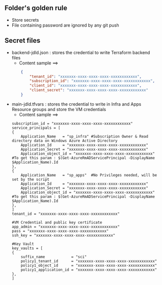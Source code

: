Folder's golden rule
------------
-	Store secrets
-	File containing password are ignored by any git push


Secret files
------------
-	backend-jdld.json : stores the credential to write Terraform backend files
    - Content sample ==>
    ```json
        {
            "tenant_id": "xxxxxxx-xxxx-xxxx-xxxx-xxxxxxxxxxxx",
            "subscription_id": "xxxxxxx-xxxx-xxxx-xxxx-xxxxxxxxxxxx",
            "client_id": "xxxxxxx-xxxx-xxxx-xxxx-xxxxxxxxxxxx",
            "client_secret": "xxxxxxx-xxxx-xxxx-xxxx-xxxxxxxxxxxx"
        }
    ```
-	main-jdld.tfvars : stores the credential to write in Infra and Apps Resource groups and store the VM credentials
    - Content sample ==>
    ```hcl
    subscription_id = "xxxxxxx-xxxx-xxxx-xxxx-xxxxxxxxxxxx"
    service_principals = [
    {
        Application_Name   = "sp_infra" #Subscription Owner & Read directory data on Windows Azure Active Directory
        Application_Id     = "xxxxxxx-xxxx-xxxx-xxxx-xxxxxxxxxxxx"
        Application_Secret = "xxxxxxx-xxxx-xxxx-xxxx-xxxxxxxxxxxx"
        Application_object_id = "xxxxxxx-xxxx-xxxx-xxxx-xxxxxxxxxxxx" #To get this param : $(Get-AzureRmADServicePrincipal -DisplayName $Application_Name).Id
    },
    {
        Application_Name   = "sp_apps"  #No Privileges needed, will be set by the script 
        Application_Id     = "xxxxxxx-xxxx-xxxx-xxxx-xxxxxxxxxxxx"
        Application_Secret = "xxxxxxx-xxxx-xxxx-xxxx-xxxxxxxxxxxx"
        Application_object_id = "xxxxxxx-xxxx-xxxx-xxxx-xxxxxxxxxxxx" #To get this param : $(Get-AzureRmADServicePrincipal -DisplayName $Application_Name).Id
    },
    ]
    tenant_id = "xxxxxxx-xxxx-xxxx-xxxx-xxxxxxxxxxxx"

    #VM Credential and public key certificate
    app_admin = "xxxxxxx-xxxx-xxxx-xxxx-xxxxxxxxxxxx"
    pass = "xxxxxxx-xxxx-xxxx-xxxx-xxxxxxxxxxxx"
    ssh_key = "xxxxxxx-xxxx-xxxx-xxxx-xxxxxxxxxxxx"

    #Key Vault
    key_vaults = [
    {
        suffix_name            = "sci"
        policy1_tenant_id      = "xxxxxxx-xxxx-xxxx-xxxx-xxxxxxxxxxxx"
        policy1_object_id      = "xxxxxxx-xxxx-xxxx-xxxx-xxxxxxxxxxxx"
        policy1_application_id = "xxxxxxx-xxxx-xxxx-xxxx-xxxxxxxxxxxx"
    },
    ]
    ```
